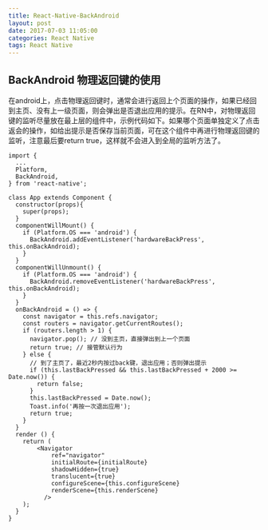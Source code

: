 ```yaml
---
title: React-Native-BackAndroid
layout: post
date: 2017-07-03 11:05:00
categories: React Native
tags: React Native
---
```


## BackAndroid 物理返回键的使用

在android上，点击物理返回键时，通常会进行返回上个页面的操作，如果已经回到主页、没有上一级页面，则会弹出是否退出应用的提示。在RN中，对物理返回键的监听尽量放在最上层的组件中，示例代码如下。如果哪个页面单独定义了点击返会的操作，如给出提示是否保存当前页面，可在这个组件中再进行物理返回键的监听，注意最后要return true，这样就不会进入到全局的监听方法了。

```
import {
  ...
  Platform,
  BackAndroid,
} from 'react-native';

class App extends Component {
  constructor(props){
    super(props);
  }
  componentWillMount() {
    if (Platform.OS === 'android') {
      BackAndroid.addEventListener('hardwareBackPress', this.onBackAndroid);
    }
  }
  componentWillUnmount() {
    if (Platform.OS === 'android') {
      BackAndroid.removeEventListener('hardwareBackPress', this.onBackAndroid);
    }
  }
  onBackAndroid = () => {
    const navigator = this.refs.navigator;
    const routers = navigator.getCurrentRoutes();
    if (routers.length > 1) {
      navigator.pop(); // 没到主页，直接弹出到上一个页面
      return true; // 接管默认行为
    } else {
      // 到了主页了，最近2秒内按过back键，退出应用；否则弹出提示
      if (this.lastBackPressed && this.lastBackPressed + 2000 >= Date.now()) {
        return false;
      }
      this.lastBackPressed = Date.now();
      Toast.info('再按一次退出应用');
      return true;
    }
  }
  render () {
    return (
        <Navigator
            ref="navigator"
            initialRoute={initialRoute}
            shadowHidden={true}
            translucent={true}
            configureScene={this.configureScene}
            renderScene={this.renderScene}
          />
    );
  }
}
```
